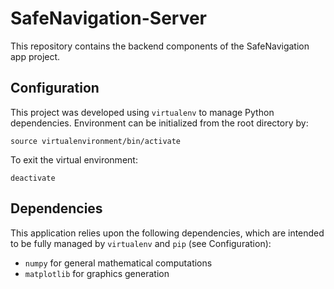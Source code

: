 # SafeNavigation-Server
This repository contains the backend components of the SafeNavigation app project.

Configuration
------------
This project was developed using `virtualenv` to manage Python dependencies. Environment can be initialized from the root directory by:
```
source virtualenvironment/bin/activate
```
To exit the virtual environment:
```
deactivate
```

Dependencies
------------
This application relies upon the following dependencies, which are intended to be fully managed by `virtualenv` and `pip` (see Configuration):
* `numpy` for general mathematical computations
* `matplotlib` for graphics generation

